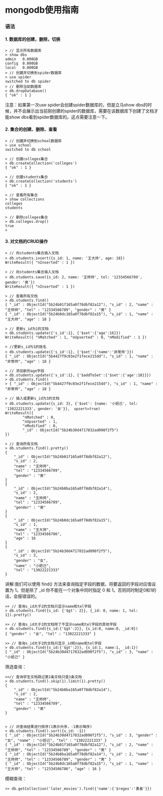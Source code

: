 
# mongodb使用指南


### 语法

#### 1. 数据库的创建，删除，切换

	> // 显示所有数据库
	> show dbs
	admin   0.000GB
	config  0.000GB
	local   0.000GB
	> // 创建并切换到spider数据库
	> use spider
	switched to db spider
	> // 删除当前数据库
	> db.dropDatabase()
	{ "ok" : 1 }


注意：如果第一次use spider会创建spider数据库的，但是立马show dbs的时候，并不会展示出当前刚创建的spider的数据库，需要在该数据库下创建了文档才能show dbs看到spider数据库的。这点需要注意一下。

#### 2. 集合的创建、删除、查看

	> // 创建并切换到school数据库
	> use school
	switched to db school
	
	> // 创建colleges集合
	> db.createCollection('colleges')
	{ "ok" : 1 }
	
	> // 创建students集合
	> db.createCollection('students')
	{ "ok" : 1 }
	
	> // 查看所有集合
	> show collections
	colleges
	students
	
	> // 删除colleges集合
	> db.colleges.drop()
	true
	> 

#### 3. 对文档的CRUD操作

	> // 向students集合插入文档
	> db.students.insert({s_id: 1, name: '王大帅', age: 18})
	WriteResult({ "nInserted" : 1 })
	
	> // 向students集合插入文档
	> db.students.save({s_id: 2, name: '王帅帅', tel: '12334566789', gender: '男'})
	WriteResult({ "nInserted" : 1 })
	
	> // 查看所有文档
	> db.students.find()
	{ "_id" : ObjectId("5b24b01f165a0f78dbf82a12"), "s_id" : 2, "name" : "王帅帅", "tel" : "12334566789", "gender" : "男" }
	{ "_id" : ObjectId("5b24b0dc165a0f78dbf82a15"), "s_id" : 1, "name" : "王大帅", "age" : 18 }
	
	> // 更新s_id为1的文档
	> db.students.update({'s_id':1}, {'$set':{'age':16}})
	WriteResult({ "nMatched" : 1, "nUpserted" : 0, "nModified" : 1 })
	
	> //更新s_id为1的姓名
	> db.students.update({'s_id':1}, {'$set':{'name':'非常帅'}})
	{ "_id" : ObjectId("5b4427f9c03e2f1fece215dd"), "s_id" : 1, "name" : "非常帅", "age" : 18 }
	
	> // 添加新的age字段
	> db.students.update({'s_id':1}, {'$addToSet':{'$set':{'age':18}}})
	> db.students.find()
	> { "_id" : ObjectId("5b4427f9c03e2f1fece215dd"), "s_id" : 1, "name" : "非常帅", "age" : 18 }
	
	> // 插入或更新s_id为3的文档
	> db.students.update({s_id: 3}, {'$set': {name: '小妲己', tel: '13022221333', gender: '女'}},  upsert=true)
	WriteResult({
	        "nMatched" : 0,
	        "nUpserted" : 1,
	        "nModified" : 0,
	        "_id" : ObjectId("5b24b30d4717832ad090f2f5")
	})
	
	> // 查询所有文档
	> db.students.find().pretty()
	{
		"_id" : ObjectId("5b24b01f165a0f78dbf82a12"),
		"s_id" : 2,
		"name" : "王帅帅",
		"tel" : "12334566789",
		"gender" : "男"
	}
	{
		"_id" : ObjectId("5b24b0ba165a0f78dbf82a14"),
		"s_id" : 2,
		"name" : "王帅帅",
		"tel" : "12334566789",
		"gender" : "男"
	}
	{
		"_id" : ObjectId("5b24b0dc165a0f78dbf82a15"),
		"s_id" : 1,
		"name" : "王大帅",
		"tel" : "12334566786",
		"age" : 16
	}
	{
		"_id" : ObjectId("5b24b30d4717832ad090f2f5"),
		"s_id" : 3,
		"gender" : "女",
		"name" : "小妲己",
		"tel" : "13022221333"
	}


讲解:我们可以使用 find() 方法来查询指定字段的数据，将要返回的字段对应值设置为 1。但是除了 _id 你不能在一个对象中同时指定 0 和 1。否则同时制定0和1的话，会报错误的。
	
	>> // 查询s_id大于2的文档只显示name和tel字段
	> db.students.find({s_id: {'$gt': 2}}, {_id: 0, name: 1, tel: 1}).pretty()
	
	>> // 查询s_id大于2的文档除了不显示name和tel字段的其他字段
	> db.students.find({s_id:{'$gt':2}}, {s_id:0, name:0, _id:0})
	{ "gender" : "女", "tel" : "13022221333" }
	
	>> // 查询s_id大于2的文档只显示_id和name和tel字段
	> db.students.find({s_id:{'$gt':2}}, {s_id:1, name:1, _id:1})
	{ "_id" : ObjectId("5b24b30d4717832ad090f2f5"), "s_id" : 3, "name" : "小妲己" }

筛选查询：

	>>// 查询学生文档跳过第1条文档只查1条文档
	> db.students.find().skip(1).limit(1).pretty()
	{
		"_id" : ObjectId("5b24b0ba165a0f78dbf82a14"),
		"s_id" : 2,
		"name" : "王帅帅",
		"tel" : "12334566789",
		"gender" : "男"
	}


	> // 对查询结果进行排序(1表示升序，-1表示降序)
	> db.students.find().sort({s_id: -1})
	{ "_id" : ObjectId("5b24b30d4717832ad090f2f5"), "s_id" : 3, "gender" : "女", "name" : "小妲己", "tel" : "13022221333" }
	{ "_id" : ObjectId("5b24b01f165a0f78dbf82a12"), "s_id" : 2, "name" : "王帅帅", "tel" : "12334566789", "gender" : "男" }
	{ "_id" : ObjectId("5b24b0ba165a0f78dbf82a14"), "s_id" : 2, "name" : "王帅帅", "tel" : "12334566789", "gender" : "男" }
	{ "_id" : ObjectId("5b24b0dc165a0f78dbf82a15"), "s_id" : 1, "name" : "王大帅", "tel" : "12334566786", "age" : 16 }

模糊查询：

	>> db.getCollection('later_movies').find({'name':{'$regex':'勇者'}})